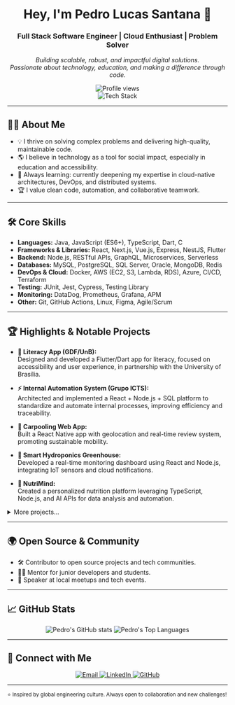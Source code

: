 <div align="center">

  <h1>Hey, I'm Pedro Lucas Santana 👋</h1>
  <h3>Full Stack Software Engineer | Cloud Enthusiast | Problem Solver</h3>

  <p>
    <em>
      Building scalable, robust, and impactful digital solutions.<br>
      Passionate about technology, education, and making a difference through code.
    </em>
  </p>

  <img src="https://komarev.com/ghpvc/?username=pedrolucas12&style=flat-square&color=blue" alt="Profile views" />

  <br>
  <img src="https://skillicons.dev/icons?i=react,nextjs,nodejs,java,ts,js,vue,flutter,dart,docker,aws,azure,postgres,mysql,mongodb,redis,git,github,linux,figma" alt="Tech Stack" />
  <br>
</div>

---

## 🧑‍💻 About Me

- 💡 I thrive on solving complex problems and delivering high-quality, maintainable code.
- 🌎 I believe in technology as a tool for social impact, especially in education and accessibility.
- 🚀 Always learning: currently deepening my expertise in cloud-native architectures, DevOps, and distributed systems.
- 🏆 I value clean code, automation, and collaborative teamwork.

---

## 🛠️ Core Skills

- **Languages:** Java, JavaScript (ES6+), TypeScript, Dart, C
- **Frameworks & Libraries:** React, Next.js, Vue.js, Express, NestJS, Flutter
- **Backend:** Node.js, RESTful APIs, GraphQL, Microservices, Serverless
- **Databases:** MySQL, PostgreSQL, SQL Server, Oracle, MongoDB, Redis
- **DevOps & Cloud:** Docker, AWS (EC2, S3, Lambda, RDS), Azure, CI/CD, Terraform
- **Testing:** JUnit, Jest, Cypress, Testing Library
- **Monitoring:** DataDog, Prometheus, Grafana, APM
- **Other:** Git, GitHub Actions, Linux, Figma, Agile/Scrum

---

## 🏆 Highlights & Notable Projects

- **📱 Literacy App (GDF/UnB):**  
  Designed and developed a Flutter/Dart app for literacy, focused on accessibility and user experience, in partnership with the University of Brasília.

- **⚡ Internal Automation System (Grupo ICTS):**  
  Architected and implemented a React + Node.js + SQL platform to standardize and automate internal processes, improving efficiency and traceability.

- **🚗 Carpooling Web App:**  
  Built a React Native app with geolocation and real-time review system, promoting sustainable mobility.

- **🌱 Smart Hydroponics Greenhouse:**  
  Developed a real-time monitoring dashboard using React and Node.js, integrating IoT sensors and cloud notifications.

- **🤖 NutriMind:**  
  Created a personalized nutrition platform leveraging TypeScript, Node.js, and AI APIs for data analysis and automation.

<details>
  <summary>More projects...</summary>
  <ul>
    <li><strong>HUOLI Soluções Criativas:</strong> Led software projects, ensuring delivery and alignment with business goals.</li>
    <li><strong>RYBENA:</strong> Delivered strategic solutions for major clients using Java, React, Vue, TypeScript, and Next.js.</li>
  </ul>
</details>

---

## 🌍 Open Source & Community

- 🛠️ Contributor to open source projects and tech communities.
- 👨‍🏫 Mentor for junior developers and students.
- 📢 Speaker at local meetups and tech events.

---

## 📈 GitHub Stats

<div align="center">
  <img src="https://github-readme-stats.vercel.app/api?username=pedrolucas12&show_icons=true&theme=github_dark" alt="Pedro's GitHub stats" />
  <img src="https://github-readme-stats.vercel.app/api/top-langs/?username=pedrolucas12&layout=compact&theme=github_dark" alt="Pedro's Top Languages" />
</div>

---

## 🔗 Connect with Me

<div align="center">

  <a href="mailto:plfs1108@gmail.com">
    <img src="https://img.shields.io/badge/Email-@gmail.com-0077B5?style=flat-square&logo=gmail&logoColor=white" alt="Email" />
  </a>
  <a href="https://www.linkedin.com/in/pedro-lucas-santana-3a576a204" target="_blank">
    <img src="https://img.shields.io/badge/LinkedIn-@pedro--lucas--santana-0077B5?style=flat-square&logo=linkedin&logoColor=white" alt="LinkedIn" />
  </a>
  <a href="https://github.com/pedrolucas12" target="_blank">
    <img src="https://img.shields.io/badge/GitHub-@pedrolucas12-181717?style=flat-square&logo=github&logoColor=white" alt="GitHub" />
  </a>

</div>

---

<sub>⭐️ Inspired by global engineering culture. Always open to collaboration and new challenges!</sub>
